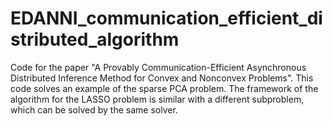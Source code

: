 # EDANNI_communication_efficient_distributed_algorithm
Code for the paper "A Provably Communication-Efficient Asynchronous Distributed Inference Method for Convex and Nonconvex Problems".
This code solves an example of the sparse PCA problem. The framework of the algorithm for the LASSO problem is similar with a different subproblem, which can be solved by the same solver.
